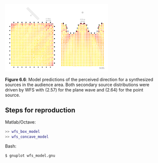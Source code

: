 ![Fig 6.6](fig6_06.png)

**Figure 6.6**: Model predictions of the
perceived direction for a synthesized
sources in the audience area. Both
secondary source distributions were
driven by WFS with (2.57) for the plane
wave and (2.64) for the point source.

## Steps for reproduction

Matlab/Octave:
```Matlab
>> wfs_box_model
>> wfs_concave_model
```

Bash:
```Bash
$ gnuplot wfs_model.gnu
```

